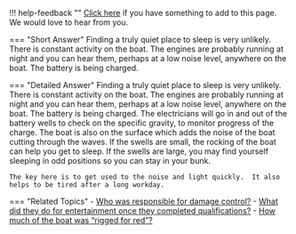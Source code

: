 !!! help-feedback ""
    [Click here](https://other.example.com/feedback) if you have something to add to this page. We would love to hear from you.

=== "Short Answer"
    Finding a truly quiet place to sleep is very unlikely. There is constant activity on the boat. The engines are probably running at night and you can hear them, perhaps at a low noise level, anywhere on the boat. The battery is being charged.

=== "Detailed Answer"
    Finding a truly quiet place to sleep is very unlikely.  There is constant activity on the boat.  The engines are probably running at night and you can hear them, perhaps at a low noise level, anywhere on the boat.  The battery is being charged.  The electricians will go in and out of the battery wells to check on the specific gravity, to monitor progress of the charge.  The boat is also on the surface which adds the noise of the boat cutting through the waves.  If the swells are small, the rocking of the boat can help you get to sleep.  If the swells are large, you may find yourself sleeping in odd positions so you can stay in your bunk.
    
    The key here is to get used to the noise and light quickly.  It also helps to be tired after a long workday.

=== "Related Topics"
    - [Who was responsible for damage control?](./who-was-responsible-for-damage-control.md)
    - [What did they do for entertainment once they completed qualifications?](./what-did-they-do-for-entertainment-once-they-completed-qualifications.md)
    - [How much of the boat was “rigged for red”?](./how-much-of-the-boat-was-rigged-for-red.md)
